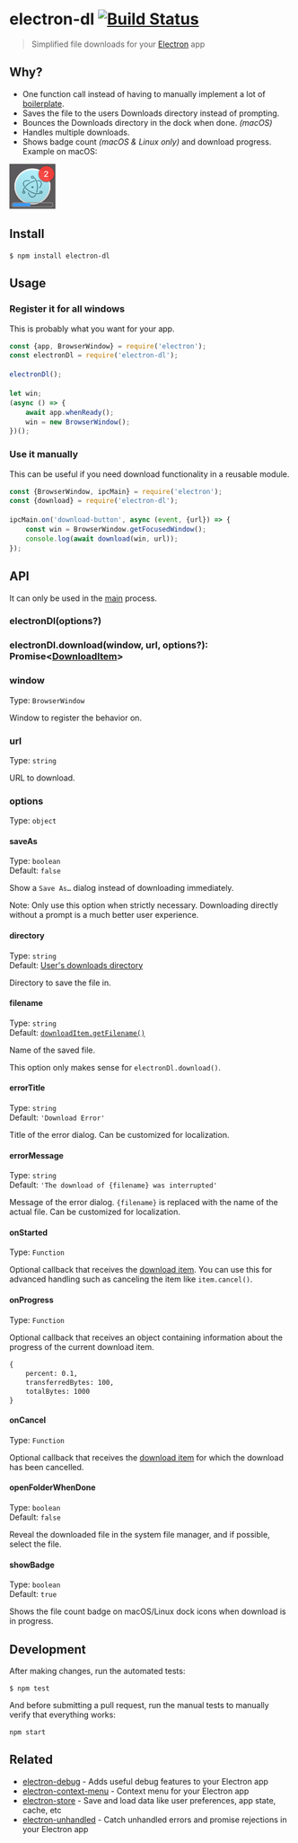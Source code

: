 # electron-dl [![Build Status](https://travis-ci.org/sindresorhus/electron-dl.svg?branch=master)](https://travis-ci.org/sindresorhus/electron-dl)

> Simplified file downloads for your [Electron](https://electronjs.org) app


## Why?

- One function call instead of having to manually implement a lot of [boilerplate](index.js).
- Saves the file to the users Downloads directory instead of prompting.
- Bounces the Downloads directory in the dock when done. *(macOS)*
- Handles multiple downloads.
- Shows badge count *(macOS & Linux only)* and download progress. Example on macOS:

<img src="screenshot.png" width="82">


## Install

```
$ npm install electron-dl
```


## Usage

### Register it for all windows

This is probably what you want for your app.

```js
const {app, BrowserWindow} = require('electron');
const electronDl = require('electron-dl');

electronDl();

let win;
(async () => {
	await app.whenReady();
	win = new BrowserWindow();
})();
```

### Use it manually

This can be useful if you need download functionality in a reusable module.

```js
const {BrowserWindow, ipcMain} = require('electron');
const {download} = require('electron-dl');

ipcMain.on('download-button', async (event, {url}) => {
 	const win = BrowserWindow.getFocusedWindow();
 	console.log(await download(win, url));
});
```

## API

It can only be used in the [main](https://electronjs.org/docs/glossary/#main-process) process.

### electronDl(options?)

### electronDl.download(window, url, options?): Promise<[DownloadItem](https://electronjs.org/docs/api/download-item)>

### window

Type: `BrowserWindow`

Window to register the behavior on.

### url

Type: `string`

URL to download.

### options

Type: `object`

#### saveAs

Type: `boolean`\
Default: `false`

Show a `Save As…` dialog instead of downloading immediately.

Note: Only use this option when strictly necessary. Downloading directly without a prompt is a much better user experience.

#### directory

Type: `string`\
Default: [User's downloads directory](https://electronjs.org/docs/api/app/#appgetpathname)

Directory to save the file in.

#### filename

Type: `string`\
Default: [`downloadItem.getFilename()`](https://electronjs.org/docs/api/download-item/#downloaditemgetfilename)

Name of the saved file.

This option only makes sense for `electronDl.download()`.

#### errorTitle

Type: `string`\
Default: `'Download Error'`

Title of the error dialog. Can be customized for localization.

#### errorMessage

Type: `string`\
Default: `'The download of {filename} was interrupted'`

Message of the error dialog. `{filename}` is replaced with the name of the actual file. Can be customized for localization.

#### onStarted

Type: `Function`

Optional callback that receives the [download item](https://electronjs.org/docs/api/download-item).
You can use this for advanced handling such as canceling the item like `item.cancel()`.

#### onProgress

Type: `Function`

Optional callback that receives an object containing information about the progress of the current download item.

```
{
    percent: 0.1,
    transferredBytes: 100,
    totalBytes: 1000
}
```

#### onCancel

Type: `Function`

Optional callback that receives the [download item](https://electronjs.org/docs/api/download-item) for which the download has been cancelled.

#### openFolderWhenDone

Type: `boolean`\
Default: `false`

Reveal the downloaded file in the system file manager, and if possible, select the file.

#### showBadge

Type: `boolean`\
Default: `true`

Shows the file count badge on macOS/Linux dock icons when download is in progress.


## Development

After making changes, run the automated tests:

```
$ npm test
```

And before submitting a pull request, run the manual tests to manually verify that everything works:

```
npm start
```


## Related

- [electron-debug](https://github.com/sindresorhus/electron-debug) - Adds useful debug features to your Electron app
- [electron-context-menu](https://github.com/sindresorhus/electron-context-menu) - Context menu for your Electron app
- [electron-store](https://github.com/sindresorhus/electron-store) - Save and load data like user preferences, app state, cache, etc
- [electron-unhandled](https://github.com/sindresorhus/electron-unhandled) - Catch unhandled errors and promise rejections in your Electron app
